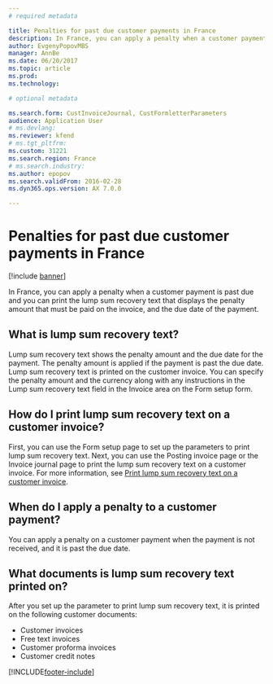 ```yaml
---
# required metadata

title: Penalties for past due customer payments in France
description: In France, you can apply a penalty when a customer payment is past due and you can print the lump sum recovery text that displays the penalty amount that must be paid on the invoice, and the due date of the payment. 
author: EvgenyPopovMBS
manager: AnnBe
ms.date: 06/20/2017
ms.topic: article
ms.prod: 
ms.technology: 

# optional metadata

ms.search.form: CustInvoiceJournal, CustFormletterParameters
audience: Application User
# ms.devlang: 
ms.reviewer: kfend
# ms.tgt_pltfrm: 
ms.custom: 31221
ms.search.region: France
# ms.search.industry: 
ms.author: epopov
ms.search.validFrom: 2016-02-28
ms.dyn365.ops.version: AX 7.0.0

---
```


# Penalties for past due customer payments in France

[!include [banner](../includes/banner.md)]

In France, you can apply a penalty when a customer payment is past due and you can print the lump sum recovery text that displays the penalty amount that must be paid on the invoice, and the due date of the payment. 

What is lump sum recovery text?
-------------------------------

Lump sum recovery text shows the penalty amount and the due date for the payment. The penalty amount is applied if the payment is past the due date. Lump sum recovery text is printed on the customer invoice. You can specify the penalty amount and the currency along with any instructions in the Lump sum recovery text field in the Invoice area on the Form setup form.

## How do I print lump sum recovery text on a customer invoice?
First, you can use the Form setup page to set up the parameters to print lump sum recovery text. Next, you can use the Posting invoice page or the Invoice journal page to print the lump sum recovery text on a customer invoice. For more information, see [Print lump sum recovery text on a customer invoice](emea-fra-print-lump-sum-recovery-text.md).

## When do I apply a penalty to a customer payment?
You can apply a penalty on a customer payment when the payment is not received, and it is past the due date.

## What documents is lump sum recovery text printed on?
After you set up the parameter to print lump sum recovery text, it is printed on the following customer documents:

-   Customer invoices
-   Free text invoices
-   Customer proforma invoices
-   Customer credit notes






[!INCLUDE[footer-include](../../includes/footer-banner.md)]